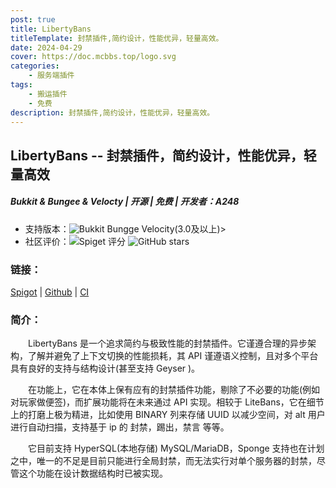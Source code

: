 ```yaml
---
post: true
title: LibertyBans
titleTemplate: 封禁插件,简约设计，性能优异，轻量高效。
date: 2024-04-29
cover: https://doc.mcbbs.top/logo.svg
categories:
    - 服务端插件
tags:
    - 搬运插件
    - 免费
description: 封禁插件,简约设计，性能优异，轻量高效。
---
```


## LibertyBans -- **封禁插件**，简约设计，性能优异，轻量高效

##### Bukkit & Bungee & Velocty | 开源 | 免费 | 开发者：A248

* 支持版本：![Bukkit](https://img.shields.io/spiget/tested-versions/81063?label=Bukkit) Bungge Velocity(3.0及以上)>
* 社区评价：![Spiget 评分](https://img.shields.io/spiget/rating/81063?label=Spigot%20%E8%AF%84%E5%88%86&style=flat-square) ![GitHub stars](https://img.shields.io/github/stars/A248/LibertyBans?label=GitHub%20stars&style=flat-square)


### 链接：

[Spigot](https://www.spigotmc.org/resources/libertybans.81063/) | [Github](https://github.com/A248/LibertyBans) | [CI](https://jenkins.hahota.net/job/LibertyBans/)

### 简介：

&emsp;&emsp;LibertyBans 是一个追求简约与极致性能的封禁插件。它谨遵合理的异步架构，了解并避免了上下文切换的性能损耗，其 API 谨遵语义控制，且对多个平台具有良好的支持与结构设计(甚至支持 Geyser )。

&emsp;&emsp;在功能上，它在本体上保有应有的封禁插件功能，剔除了不必要的功能(例如对玩家做便签)，而扩展功能将在未来通过 API 实现。相较于 LiteBans，它在细节上的打磨上极为精进，比如使用 BINARY 列来存储 UUID 以减少空间，对 alt 用户进行自动扫描，支持基于 ip 的 封禁，踢出，禁言 等等。

&emsp;&emsp;它目前支持 HyperSQL(本地存储) MySQL/MariaDB，Sponge 支持也在计划之中，唯一的不足是目前只能进行全局封禁，而无法实行对单个服务器的封禁，尽管这个功能在设计数据结构时已被实现。
